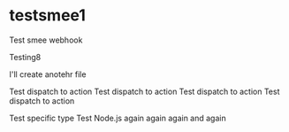 # testsmee1
Test smee webhook

Testing8

I'll create anotehr file

Test dispatch to action
Test dispatch to action
Test dispatch to action
Test dispatch to action

Test specific type
Test Node.js again again
again and again
